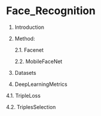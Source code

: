 # Face_Recognition


1. Introduction
2. Method:
   
   2.1. Facenet
   
   2.2. MobileFaceNet
   
3. Datasets

4. DeepLearningMetrics
  
  4.1. TripleLoss
  
  4.2. TriplesSelection
